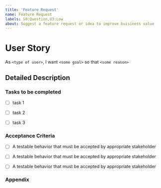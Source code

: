```yaml
---
title: 'Feature Request'
name: Feature Request
labels: S0:Question,U3:Low
about: Suggest a feature request or idea to improve buisiness value
---
```

<!--
https://www.mountaingoatsoftware.com/agile/user-stories
https://www.mountaingoatsoftware.com/blog/advantages-of-the-as-a-user-i-want-user-story-template
https://www.mountaingoatsoftware.com/articles/advantages-of-user-stories-for-requirements
-->


# User Story
<!-- Common stakeholder types:

  Admin - System administrator

  ScanningOperator - Person collecting a scan
  Clinician        - Person making medical decisions based on information provided

  ManualEvaluator      - Person reviewing results 
  AlgorithmDev         - Person developing algorithms
  DataCurator          - Person responsible for anonymizing, cleaning, storing, retrieving data


  SoftwareEngineer        - Person responsible for ensuring high quality code

(try to keep this list small, add new categories with caution.
-->

As `<type of user>`,
I want `<some goal>`
so that `<some reason>`

## Detailed Description

<!-- Description of the feature request characteristics. -->

### Tasks to be completed <!-- list anticipated work tasks needed, perhaps not complete-->

 - [ ] task 1
 - [ ] task 2
 - [ ] task 3


### Acceptance Criteria
<!-- When all these items in this list are checked, the feature will be complete. -->
<!-- AVOID SCOPE CREEP, modify this list with extreme cation -->

 - [ ] A testable behavior that must be accepted by appropriate stakeholder
 - [ ] A testable behavior that must be accepted by appropriate stakeholder
 - [ ] A testable behavior that must be accepted by appropriate stakeholder


### Appendix
<!-- Any additional information, configuration or data that might be necessary
to reproduce the issue. -->

<!--
| Resource description                          |   Resource Units needed    |
|:----------------------------------------------|:---------------------------|
| Disk space                                    | 200GB estimate             |
| Scanner time                                  | 45 minutes                 |
-->



